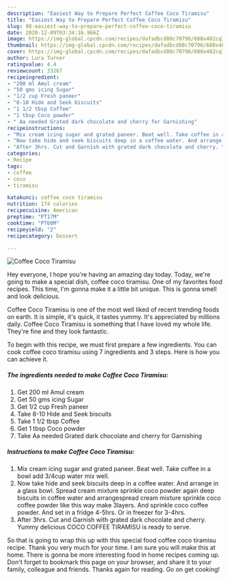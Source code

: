 ```yaml
---
description: "Easiest Way to Prepare Perfect Coffee Coco Tiramisu"
title: "Easiest Way to Prepare Perfect Coffee Coco Tiramisu"
slug: 98-easiest-way-to-prepare-perfect-coffee-coco-tiramisu
date: 2020-12-09T03:34:16.966Z
image: https://img-global.cpcdn.com/recipes/dafadbcd88c70796/680x482cq70/coffee-coco-tiramisu-recipe-main-photo.jpg
thumbnail: https://img-global.cpcdn.com/recipes/dafadbcd88c70796/680x482cq70/coffee-coco-tiramisu-recipe-main-photo.jpg
cover: https://img-global.cpcdn.com/recipes/dafadbcd88c70796/680x482cq70/coffee-coco-tiramisu-recipe-main-photo.jpg
author: Lura Turner
ratingvalue: 4.4
reviewcount: 33267
recipeingredient:
- "200 ml Amul cream"
- "50 gms icing Sugar"
- "1/2 cup Fresh paneer"
- "8-10 Hide and Seek biscuits"
- "1 1/2 tbsp Coffee"
- "1 tbsp Coco powder"
- " Aa needed Grated dark chocolate and cherry for Garnishing"
recipeinstructions:
- "Mix cream icing sugar and grated paneer. Beat well. Take coffee in a bowl add 3/4cup water mix well."
- "Now take hide and seek biscuits deep in a coffee water. And arrange in a glass bowl. Spread cream mixture sprinkle coco powder again deep biscuits in coffee water and arrangespread cream mixture sprinkle coco coffee powder like this way make 3layers. And sprinkle coco coffee powder. And set in a fridge 4-5hrs. Or in freezer for 3-4hrs."
- "After 3hrs. Cut and Garnish with grated dark chocolate and cherry. Yummy delicious COCO COFFEE TIRAMISU is ready to serve."
categories:
- Recipe
tags:
- coffee
- coco
- tiramisu

katakunci: coffee coco tiramisu 
nutrition: 174 calories
recipecuisine: American
preptime: "PT17M"
cooktime: "PT60M"
recipeyield: "2"
recipecategory: Dessert

---
```



![Coffee Coco Tiramisu](https://img-global.cpcdn.com/recipes/dafadbcd88c70796/680x482cq70/coffee-coco-tiramisu-recipe-main-photo.jpg)

Hey everyone, I hope you're having an amazing day today. Today, we're going to make a special dish, coffee coco tiramisu. One of my favorites food recipes. This time, I'm gonna make it a little bit unique. This is gonna smell and look delicious.

Coffee Coco Tiramisu is one of the most well liked of recent trending foods on earth. It is simple, it's quick, it tastes yummy. It's appreciated by millions daily. Coffee Coco Tiramisu is something that I have loved my whole life. They're fine and they look fantastic.




To begin with this recipe, we must first prepare a few ingredients. You can cook coffee coco tiramisu using 7 ingredients and 3 steps. Here is how you can achieve it.

<!--inarticleads1-->

##### The ingredients needed to make Coffee Coco Tiramisu:

1. Get 200 ml Amul cream
1. Get 50 gms icing Sugar
1. Get 1/2 cup Fresh paneer
1. Take 8-10 Hide and Seek biscuits
1. Take 1 1/2 tbsp Coffee
1. Get 1 tbsp Coco powder
1. Take  Aa needed Grated dark chocolate and cherry for Garnishing




<!--inarticleads2-->

##### Instructions to make Coffee Coco Tiramisu:

1. Mix cream icing sugar and grated paneer. Beat well. Take coffee in a bowl add 3/4cup water mix well.
1. Now take hide and seek biscuits deep in a coffee water. And arrange in a glass bowl. Spread cream mixture sprinkle coco powder again deep biscuits in coffee water and arrangespread cream mixture sprinkle coco coffee powder like this way make 3layers. And sprinkle coco coffee powder. And set in a fridge 4-5hrs. Or in freezer for 3-4hrs.
1. After 3hrs. Cut and Garnish with grated dark chocolate and cherry. Yummy delicious COCO COFFEE TIRAMISU is ready to serve.




So that is going to wrap this up with this special food coffee coco tiramisu recipe. Thank you very much for your time. I am sure you will make this at home. There is gonna be more interesting food in home recipes coming up. Don't forget to bookmark this page on your browser, and share it to your family, colleague and friends. Thanks again for reading. Go on get cooking!
